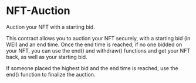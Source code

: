 # NFT-Auction
Auction your NFT with a starting bid.

This contract allows you to auction your NFT securely, with a starting bid (in WEI) and an end time.
Once the end time is reached, if no one bidded on your NFT, you can use the end() and withdraw() functions and get your NFT back, as well as your starting bid.

If someone placed the highest bid and the end time is reached, use the end() function to finalize the auction.
